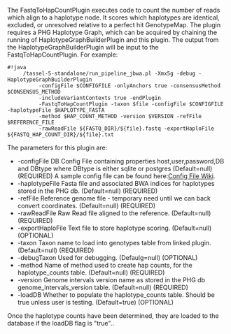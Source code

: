 The FastqToHapCountPlugin executes code to count the number of reads which align to a haplotype node. It scores which haplotypes are identical, excluded, or unresolved relative to a perfect hit GenotypeMap. The plugin requires a PHG Haplotype Graph, which can be acquired by chaining the running of HaplotypeGraphBuilderPlugin and this plugin.  The output from the HaplotypeGraphBuilderPlugin will be input to the FastqToHapCountPlugin.  For example:

```
#!java
     /tassel-5-standalone/run_pipeline_jbwa.pl -Xmx5g -debug -HaplotypeGraphBuilderPlugin 
          -configFile $CONFIGFILE -onlyAnchors true -consensusMethod $CONSENSUS_METHOD 
          -includeVariantContexts true -endPlugin 
          -FastqToHapCountPlugin -taxon $file -configFile $CONFIGFILE -haplotypeFile $HAPLOTYPE_FASTA 
          -method $HAP_COUNT_METHOD -version $VERSION -refFile $REFERENCE_FILE 
          -rawReadFile ${FASTQ_DIR}/${file}.fastq -exportHaploFile ${FASTQ_HAP_COUNT_DIR}/${file}.txt
```

The parameters for this plugin are:

* -configFile <Config File> DB Config File containing properties host,user,password,DB and DBtype where DBtype is either sqlite or postgres (Default=null) (REQUIRED) A sample config file can be found here:[Config File Wiki](https://bitbucket.org/bucklerlab/practicalhaplotypegraph/wiki/DockerPipeline/ConfigFile).
* -haplotypeFile <Haplotype File> Fasta file and associated BWA indices for haplotypes stored in the PHG db. (Default=null) (REQUIRED)
* -refFile <Ref File> Reference genome file - temporary need until we can back convert coordinates. (Default=null) (REQUIRED)
* -rawReadFile <Raw Read File> Raw Read file aligned to the reference. (Default=null) (REQUIRED)
* -exportHaploFile <Export Haplo File> Text file to store haplotype scoring. (Default=null) (OPTIONAL)
* -taxon <Taxon> Taxon name to load into genotypes table from linked plugin. (Default=null) (REQUIRED)
* -debugTaxon <Debug Taxon> Used for debugging. (Defaulg=null) (OPTIONAL)
* -method <Method> Name of method used to create hap counts, for the haplotype_counts table. (Default=null) (REQUIRED)
* -version <Version> Genome intervals version name as stored in the PHG db genome_intervals_version table. (Default=null) (REQUIRED)
* -loadDB <Load DB> Whether to populate the haplotype_counts table.  Should be true unless user is testing. (Default=true) (OPTIONAL)

Once the haplotype counts have been determined, they are loaded to the database if the loadDB flag is "true"..